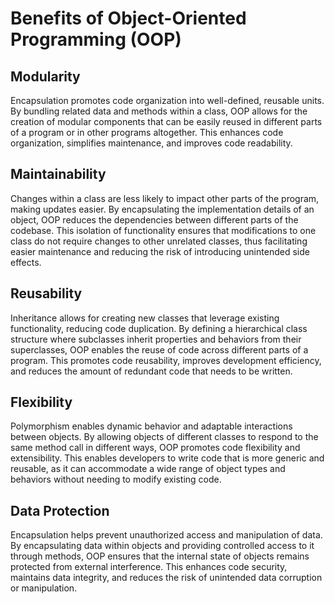 # Benefits of Object-Oriented Programming (OOP)

## Modularity
Encapsulation promotes code organization into well-defined, reusable units. By bundling related data and methods within a class, OOP allows for the creation of modular components that can be easily reused in different parts of a program or in other programs altogether. This enhances code organization, simplifies maintenance, and improves code readability.

## Maintainability
Changes within a class are less likely to impact other parts of the program, making updates easier. By encapsulating the implementation details of an object, OOP reduces the dependencies between different parts of the codebase. This isolation of functionality ensures that modifications to one class do not require changes to other unrelated classes, thus facilitating easier maintenance and reducing the risk of introducing unintended side effects.

## Reusability
Inheritance allows for creating new classes that leverage existing functionality, reducing code duplication. By defining a hierarchical class structure where subclasses inherit properties and behaviors from their superclasses, OOP enables the reuse of code across different parts of a program. This promotes code reusability, improves development efficiency, and reduces the amount of redundant code that needs to be written.

## Flexibility
Polymorphism enables dynamic behavior and adaptable interactions between objects. By allowing objects of different classes to respond to the same method call in different ways, OOP promotes code flexibility and extensibility. This enables developers to write code that is more generic and reusable, as it can accommodate a wide range of object types and behaviors without needing to modify existing code.

## Data Protection
Encapsulation helps prevent unauthorized access and manipulation of data. By encapsulating data within objects and providing controlled access to it through methods, OOP ensures that the internal state of objects remains protected from external interference. This enhances code security, maintains data integrity, and reduces the risk of unintended data corruption or manipulation.
